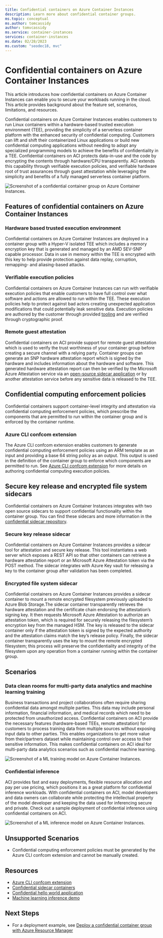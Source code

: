 ```yaml
---
title: Confidential containers on Azure Container Instances
description: Learn more about confidential container groups. 
ms.topic: conceptual
ms.author: tomcassidy
author: tomvcassidy
ms.service: container-instances
services: container-instances
ms.date: 02/28/2023
ms.custom: "seodec18, mvc"
---
```


# Confidential containers on Azure Container Instances
This article introduces how confidential containers on Azure Container Instances can enable you to secure your workloads running in the cloud. This article provides background about the feature set, scenarios, limitations, and resources.

Confidential containers on Azure Container Instances enables customers to run Linux containers within a hardware-based trusted execution environment (TEE), providing the simplicity of a serverless container platform with the enhanced security of confidential computing. Customers can lift and shift their containerized Linux applications or build new confidential computing applications without needing to adopt any specialized programming models to achieve the benefits of confidentiality in a TEE. Confidential containers on ACI protects data-in-use and the code by encrypting the contents through hardware/CPU transparently. ACI extends this capability through verifiable execution policies, and verifiable hardware root of trust assurances through guest attestation while leveraging the simplicity and benefits of a fully managed serverless container platform. 

   ![Screenshot of a confidential container group on Azure Container Instances.](media/container-instances-confidential-containers-tutorials/confidential-containers-aci-tee.png)

## Features of confidential containers on Azure Container Instances

### Hardware based trusted execution environment 
Confidential containers on Azure Container Instances are deployed in a container group with a Hyper-V isolated TEE which includes a memory encryption key that is generated and managed by an AMD SEV-SNP capable processor. Data in use in memory within the TEE is encrypted with this key to help provide protection against data replay, corruption, remapping- and aliasing-based attacks.  

### Verifiable execution policies
Confidential containers on Azure Container Instances can run with verifiable execution policies that enable customers to have full control over what software and actions are allowed to run within the TEE. These execution policies help to protect against bad actors creating unexpected application modifications that could potentially leak sensitive data.  Execution policies are authored by the customer through provided [tooling](https://github.com/Azure/azure-cli-extensions/blob/main/src/confcom/azext_confcom/README.md) and are verified through cryptographic proof. 

### Remote guest attestation
Confidential containers on ACI provide support for remote guest attestation which is used to verify the trust worthiness of your container group before creating a secure channel with a relying party. Container groups can generate an SNP hardware attestation report which is signed by the hardware and includes information about the hardware and software. This generated hardware attestation report can then be verified by the Microsoft Azure Attestation service via an [open-source sidecar application](https://github.com/microsoft/confidential-sidecar-containers) or by another attestation service before any sensitive data is released to the TEE. 

## Confidential computing enforcement policies 
Confidential containers support container-level integrity and attestation via confidential computing enforcement policies, which prescribe the components that are permitted to run within the container group and is enforced by the container runtime. 

### Azure CLI confcom extension 
The Azure CLI confcom extension enables customers to generate confidential computing enforcement policies using an ARM template as an input and providing a base 64 string policy as an output. This output is used in the definition of the container group to enforce which components are permitted to run. See [Azure CLI confcom extension](https://github.com/Azure/azure-cli-extensions/blob/main/src/confcom/azext_confcom/README.md) for more details on authoring confidential computing execution policies. 


## Secure key release and encrypted file system sidecars
Confidential containers on Azure Container Instances integrates with two open source sidecars to support confidential functionality within the container group.  You can find these sidecars and more information in the [confidential sidecar repository](https://github.com/microsoft/confidential-sidecar-containers).

### Secure key release sidecar 
Confidential containers on Azure Container Instances provides a sidecar tool for attestation and secure key release. This tool instantiates a web server which exposes a REST API so that other containers can retrieve a hardware attestation report or an Microsoft Azure Attestation token via the POST method. The sidecar integrates with Azure Key vault for releasing a key to the container group after validation has been completed.

### Encrypted file system sidecar 
Confidential containers on Azure Container Instances provides a sidecar container to mount a remote encrypted filesystem previously uploaded to Azure Blob Storage.The sidecar container transparently retrieves the hardware attestation and the certificate chain endorsing the attestation’s signing key. It then requests Microsoft Azure Attestation to authorize an attestation token, which is required for securely releasing the filesystem’s encryption key from the managed HSM. The key is released to the sidecar container only if the attestation token is signed by the expected authority and the attestation claims match the key’s release policy. Finally, the sidecar container transparently uses the key to mount the remote encrypted filesystem; this process will preserve the confidentiality and integrity of the filesystem upon any operation from a container running within the container group.


## Scenarios 

### Data clean rooms for multi-party data analytics and machine learning training
Business transactions and project collaborations often require sharing confidential data amongst multiple parties. This data may include personal information, financial information, and medical records which need to be protected from unauthorized access. Confidential containers on ACI provide the necessary features (hardware-based TEEs, remote attestation) for customers to process training data from multiple sources without exposing input data to other parties. This enables organizations to get more value from their/partners dataset while maintaining  control over access to their sensitive information. This makes confidential containers on ACI ideal for multi-party data analytics scenarios such as confidential machine learning. 

   ![Screenshot of a ML training model on Azure Container Instances.](media/container-instances-confidential-containers-tutorials/confidential-containers-aci-ml-training.png)

### Confidential inference
ACI provides fast and easy deployments, flexible resource allocation and pay per use pricing, which positions it as a great platform for confidential inference workloads. With confidential containers on ACI, model developers and data owners can collaborate while protecting the intellectual property of the model developer and keeping the data used for inferencing secure and private. Check out a sample deployment of confidential inference using confidential containers on ACI.  

   ![Screenshot of a ML inference model on Azure Container Instances.](media/container-instances-confidential-containers-tutorials/confidential-containers-aci-ml-inference.png)

## Unsupported Scenarios
* Confidential computing enforcement policies must be generated by the Azure CLI confcom extension and cannot be manually created.

## Resources 

* [Azure CLI confcom extension](https://github.com/Azure/azure-cli-extensions/blob/main/src/confcom/azext_confcom/README.md) 
* [Confidential sidecar containers](https://github.com/microsoft/confidential-sidecar-containers)
* [Confidential hello world application](https://github.com/Azure-Samples/aci-confidential-hello-world)
* [Machine learning inference demo](https://github.com/microsoft/confidential-ai)

## Next Steps 

* For a deployment example, see [Deploy a confidential container group with Azure Resource Manager](./container-instances-tutorial-deploy-confidential-containers-cce-arm.md)
